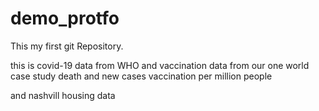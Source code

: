 # demo_protfo
This  my first git Repository.

this is covid-19 data from WHO and vaccination data from our one world
case study death and new cases vaccination per million people

and nashvill housing data 
